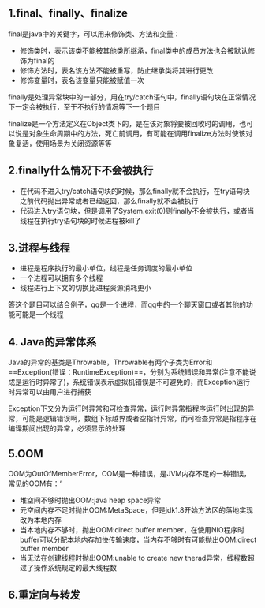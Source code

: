 ## 1.final、finally、finalize

final是java中的关键字，可以用来修饰类、方法和变量：

- 修饰类时，表示该类不能被其他类所继承，final类中的成员方法也会被默认修饰为final的
- 修饰方法时，表名该方法不能被重写，防止继承类将其进行更改
- 修饰变量时，表名该变量只能被赋值一次

finally是处理异常块中的一部分，用在try/catch语句中，finally语句块在正常情况下一定会被执行，至于不执行的情况等下一个题目

finalize是一个方法定义在Object类下的，是在该对象将要被回收时的调用，也可以说是对象生命周期中的方法，死亡前调用，有可能在调用finalize方法时使该对象复活，使用场景为关闭资源等等

## 2.finally什么情况下不会被执行

- 在代码不进入try/catch语句块的时候，那么finally就不会执行，在try语句块之前代码抛出异常或者已经返回，那么finally就不会被执行  
- 代码进入try语句块，但是调用了System.exit(0)则finally不会被执行，或者当线程在执行try语句块的时候进程被kill了

## 3.进程与线程

- 进程是程序执行的最小单位，线程是任务调度的最小单位
- 一个进程可以拥有多个线程
- 线程进行上下文的切换比进程资源消耗更小

答这个题目可以结合例子，qq是一个进程，而qq中的一个聊天窗口或者其他的功能可能是一个线程

## 4. Java的异常体系

Java的异常的基类是Throwable，Throwable有两个子类为Error和==Exception(错误：RuntimeException)==，分别为系统错误和异常(注意不能说成是运行时异常了)，系统错误表示虚拟机错误是不可避免的，而Exception运行时异常可以由用户进行捕获

Exception下又分为运行时异常和可检查异常，运行时异常指程序运行时出现的异常，可能是逻辑错误啊，数组下标越界或者空指针异常，而可检查异常是指程序在编译期间出现的异常，必须显示的处理

## 5.OOM

OOM为OutOfMemberError，OOM是一种错误，是JVM内存不足的一种错误，常见的OOM有：‘

- 堆空间不够时抛出OOM:java heap space异常
- 元空间内存不足时抛出OOM:MetaSpace，但是jdk1.8开始方法区的落地实现改为本地内存
- 当本地内存不够时，抛出OOM:direct buffer member，在使用NIO程序时buffer可以分配本地内存加快传输速度，当内存不够时有可能抛出OOM:direct buffer member
- 当无法在创建线程时抛出OOM:unable to create new therad异常，线程数超过了操作系统规定的最大线程数

## 6.重定向与转发

